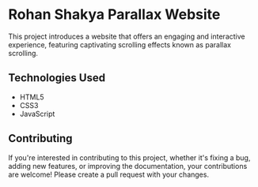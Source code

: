 # Rohan Shakya Parallax Website

This project introduces a website that offers an engaging and interactive experience, featuring captivating scrolling effects known as parallax scrolling.

## Technologies Used

- HTML5
- CSS3
- JavaScript

## Contributing

If you're interested in contributing to this project, whether it's fixing a bug, adding new features, or improving the documentation, your contributions are welcome! Please create a pull request with your changes.
